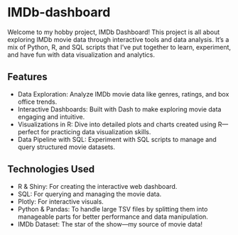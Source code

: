 # IMDb-dashboard

Welcome to my hobby project, IMDb Dashboard! This project is all about exploring IMDb movie data through interactive tools and data analysis. It’s a mix of Python, R, and SQL scripts that I’ve put together to learn, experiment, and have fun with data visualization and analytics.

## Features
- Data Exploration: Analyze IMDb movie data like genres, ratings, and box office trends.
- Interactive Dashboards: Built with Dash to make exploring movie data engaging and intuitive.
- Visualizations in R: Dive into detailed plots and charts created using R—perfect for practicing data visualization skills.
- Data Pipeline with SQL: Experiment with SQL scripts to manage and query structured movie datasets.

## Technologies Used
- R & Shiny: For creating the interactive web dashboard.
- SQL: For querying and managing the movie data.
- Plotly: For interactive visuals.
- Python & Pandas: To handle large TSV files by splitting them into manageable parts for better performance and data manipulation.
- IMDb Dataset: The star of the show—my source of movie data!
